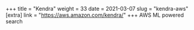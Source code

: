 +++
title = "Kendra"
weight = 33
date = 2021-03-07
slug = "kendra-aws"
[extra]
link = "https://aws.amazon.com/kendra/"
+++
AWS ML powered search

